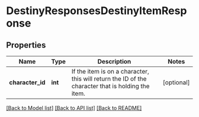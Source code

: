 # DestinyResponsesDestinyItemResponse

## Properties
Name | Type | Description | Notes
------------ | ------------- | ------------- | -------------
**character_id** | **int** | If the item is on a character, this will return the ID of the character that is holding the item. | [optional] 

[[Back to Model list]](../README.md#documentation-for-models) [[Back to API list]](../README.md#documentation-for-api-endpoints) [[Back to README]](../README.md)


